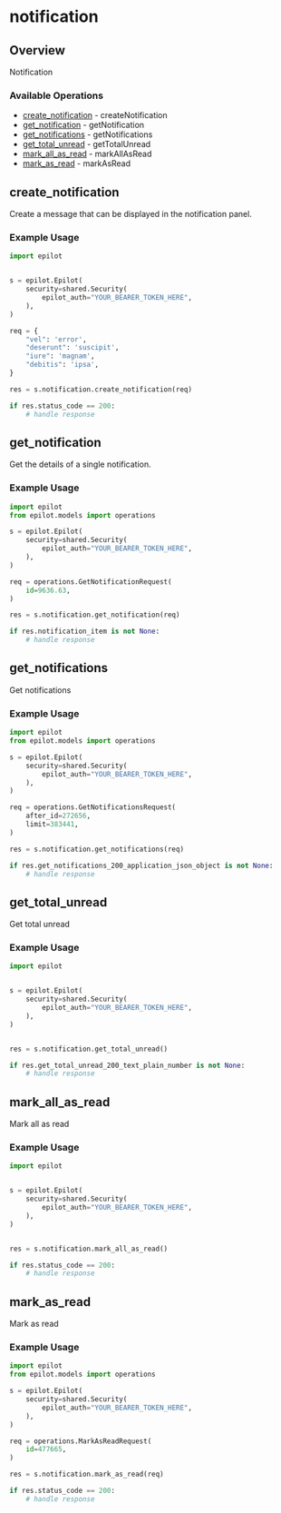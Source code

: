 # notification

## Overview

Notification

### Available Operations

* [create_notification](#create_notification) - createNotification
* [get_notification](#get_notification) - getNotification
* [get_notifications](#get_notifications) - getNotifications
* [get_total_unread](#get_total_unread) - getTotalUnread
* [mark_all_as_read](#mark_all_as_read) - markAllAsRead
* [mark_as_read](#mark_as_read) - markAsRead

## create_notification

Create a message that can be displayed in the notification panel.

### Example Usage

```python
import epilot


s = epilot.Epilot(
    security=shared.Security(
        epilot_auth="YOUR_BEARER_TOKEN_HERE",
    ),
)

req = {
    "vel": 'error',
    "deserunt": 'suscipit',
    "iure": 'magnam',
    "debitis": 'ipsa',
}

res = s.notification.create_notification(req)

if res.status_code == 200:
    # handle response
```

## get_notification

Get the details of a single notification.

### Example Usage

```python
import epilot
from epilot.models import operations

s = epilot.Epilot(
    security=shared.Security(
        epilot_auth="YOUR_BEARER_TOKEN_HERE",
    ),
)

req = operations.GetNotificationRequest(
    id=9636.63,
)

res = s.notification.get_notification(req)

if res.notification_item is not None:
    # handle response
```

## get_notifications

Get notifications

### Example Usage

```python
import epilot
from epilot.models import operations

s = epilot.Epilot(
    security=shared.Security(
        epilot_auth="YOUR_BEARER_TOKEN_HERE",
    ),
)

req = operations.GetNotificationsRequest(
    after_id=272656,
    limit=383441,
)

res = s.notification.get_notifications(req)

if res.get_notifications_200_application_json_object is not None:
    # handle response
```

## get_total_unread

Get total unread

### Example Usage

```python
import epilot


s = epilot.Epilot(
    security=shared.Security(
        epilot_auth="YOUR_BEARER_TOKEN_HERE",
    ),
)


res = s.notification.get_total_unread()

if res.get_total_unread_200_text_plain_number is not None:
    # handle response
```

## mark_all_as_read

Mark all as read

### Example Usage

```python
import epilot


s = epilot.Epilot(
    security=shared.Security(
        epilot_auth="YOUR_BEARER_TOKEN_HERE",
    ),
)


res = s.notification.mark_all_as_read()

if res.status_code == 200:
    # handle response
```

## mark_as_read

Mark as read

### Example Usage

```python
import epilot
from epilot.models import operations

s = epilot.Epilot(
    security=shared.Security(
        epilot_auth="YOUR_BEARER_TOKEN_HERE",
    ),
)

req = operations.MarkAsReadRequest(
    id=477665,
)

res = s.notification.mark_as_read(req)

if res.status_code == 200:
    # handle response
```
